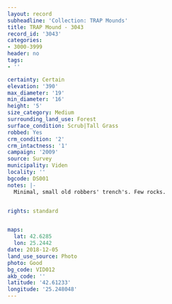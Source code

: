 ```yaml
---
layout: record
subheadline: 'Collection: TRAP Mounds'
title: TRAP Mound - 3043
record_id: '3043'
categories:
- 3000-3999
header: no
tags:
- ''

certainty: Certain
elevation: '390'
max_diameter: '19'
min_diameter: '16'
height: '5'
size_category: Medium
surrounding_land_use: Forest
surface_condition: Scrub|Tall Grass
robbed: Yes
crm_condition: '2'
crm_intactness: '1'
campaign: '2009'
source: Survey
municipality: Viden
locality: ''
bgcode: DS001
notes: |-
  Minimal, small old robbers' trench's. Few rocks.


rights: standard


maps:
  lat: 42.6285
  lon: 25.2442
date: 2018-12-05
land_use_source: Photo
photo: Good
bg_code: VID012
akb_code: ''
latitude: '42.61233'
longitude: '25.248048'
---
```

